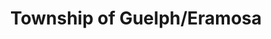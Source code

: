 ---
title: Township of Guelph/Eramosa
url: /township-of-guelph-eramosa/
latitude: 43.618
longitude: -80.143
---